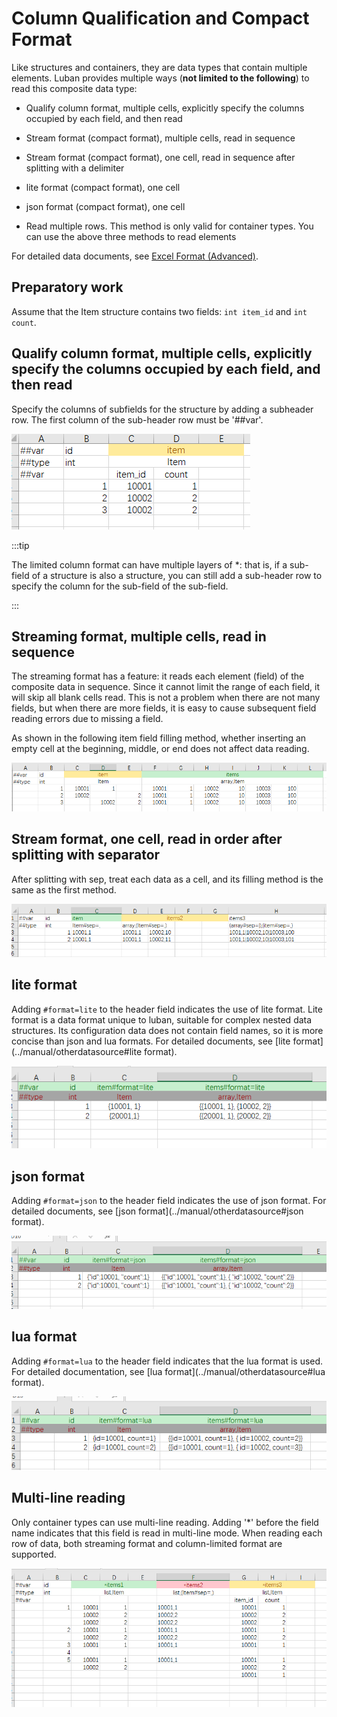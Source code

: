 # Column Qualification and Compact Format

Like structures and containers, they are data types that contain multiple elements. Luban provides multiple ways (**not limited to the following**) to read this composite data type:

- Qualify column format, multiple cells, explicitly specify the columns occupied by each field, and then read

- Stream format (compact format), multiple cells, read in sequence

- Stream format (compact format), one cell, read in sequence after splitting with a delimiter

- lite format (compact format), one cell

- json format (compact format), one cell
- Read multiple rows. This method is only valid for container types. You can use the above three methods to read elements

For detailed data documents, see [Excel Format (Advanced)](../manual/exceladvanced).

## Preparatory work

Assume that the Item structure contains two fields: `int item_id` and `int count`.

## Qualify column format, multiple cells, explicitly specify the columns occupied by each field, and then read

Specify the columns of subfields for the structure by adding a subheader row. The first column of the sub-header row must be '##var'.

![item](/img/use_column.jpg)

:::tip

The limited column format can have multiple layers of *: that is, if a sub-field of a structure is also a structure, you can still add a sub-header row to specify the column for the sub-field of the sub-field.

:::

## Streaming format, multiple cells, read in sequence

The streaming format has a feature: it reads each element (field) of the composite data in sequence. Since it cannot limit the range of each field, it will skip all blank cells read.
This is not a problem when there are not many fields, but when there are more fields, it is easy to cause subsequent field reading errors due to missing a field.

As shown in the following item field filling method, whether inserting an empty cell at the beginning, middle, or end does not affect data reading.

![item](/img/use_stream1.jpg)

## Stream format, one cell, read in order after splitting with separator

After splitting with sep, treat each data as a cell, and its filling method is the same as the first method.

![item](/img/use_stream2.jpg)

## lite format

Adding `#format=lite` to the header field indicates the use of lite format. Lite format is a data format unique to luban, suitable for complex nested data structures.
Its configuration data does not contain field names, so it is more concise than json and lua formats. For detailed documents, see [lite format](../manual/otherdatasource#lite format).

![Item](/img/use_lite.jpg)

## json format

Adding `#format=json` to the header field indicates the use of json format. For detailed documents, see [json format](../manual/otherdatasource#json format).

![Item](/img/use_json.jpg)

## lua format

Adding `#format=lua` to the header field indicates that the lua format is used. For detailed documentation, see [lua format](../manual/otherdatasource#lua format).

![Item](/img/use_lua.jpg)

## Multi-line reading

Only container types can use multi-line reading. Adding '*' before the field name indicates that this field is read in multi-line mode. When reading each row of data, both streaming format and column-limited format are supported.

![item](/img/use_rows.jpg)
